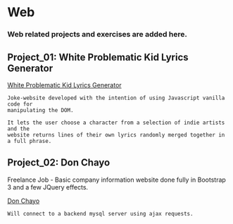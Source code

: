 # Web 
<h3> Web related projects and exercises are added here.</h3>

<h2> Project_01: White Problematic Kid Lyrics Generator </h2>
<a href="http://whiteproblematickid-lyricsgenerator.com">White Problematic Kid Lyrics Generator</a>

	Joke-website developed with the intention of using Javascript vanilla code for 
	manipulating the DOM.

	It lets the user choose a character from a selection of indie artists and the
	website returns lines of their own lyrics randomly merged together in a full phrase.

<h2> Project_02: Don Chayo </h2> 
	Freelance Job - Basic company information website done fully in Bootstrap 3 and a few JQuery effects.

<a href="http://donchayo.com">Don Chayo</a>

	Will connect to a backend mysql server using ajax requests.

